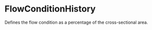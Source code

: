 FlowConditionHistory
====================

Defines the flow condition as a percentage of the cross-sectional area.
